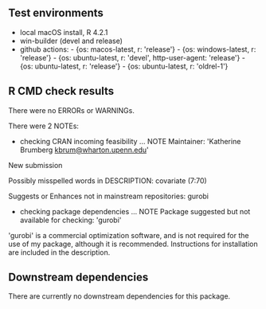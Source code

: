 ## Test environments
* local macOS install, R 4.2.1
* win-builder (devel and release)
* github actions:
          - {os: macos-latest,   r: 'release'}
          - {os: windows-latest, r: 'release'}
          - {os: ubuntu-latest,   r: 'devel', http-user-agent: 'release'}
          - {os: ubuntu-latest,   r: 'release'}
          - {os: ubuntu-latest,   r: 'oldrel-1'}

## R CMD check results
There were no ERRORs or WARNINGs.

There were 2 NOTEs:

* checking CRAN incoming feasibility ... NOTE
Maintainer: 'Katherine Brumberg <kbrum@wharton.upenn.edu>'

New submission

Possibly misspelled words in DESCRIPTION:
  covariate (7:70)

Suggests or Enhances not in mainstream repositories:
  gurobi
    
* checking package dependencies ... NOTE
Package suggested but not available for checking: 'gurobi'

'gurobi' is a commercial optimization software, and is not required for the use of my package, although it is recommended. Instructions for installation are included in the description.





## Downstream dependencies
There are currently no downstream dependencies for this package.
